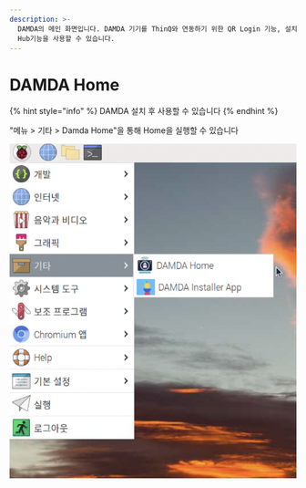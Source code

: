 ```yaml
---
description: >-
  DAMDA의 메인 화면입니다. DAMDA 기기를 ThinQ와 연동하기 위한 QR Login 기능, 설치한 컴포넌트 확인, 그리고 DAMDA
  Hub기능을 사용할 수 있습니다.
---
```


# DAMDA Home

{% hint style="info" %}
DAMDA 설치 후 사용할 수 있습니다
{% endhint %}

"메뉴 > 기타 > Damda Home"을 통해 Home을 실행할 수 있습니다

![](<../../.gitbook/assets/image (3).png>)

